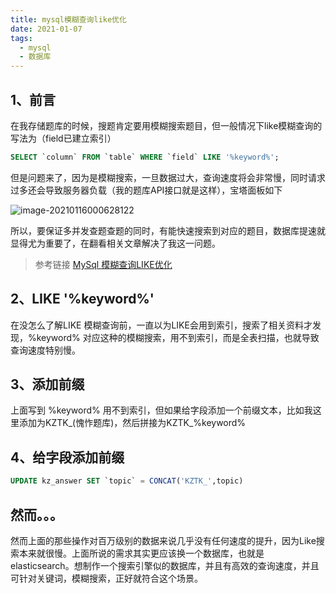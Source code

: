 ```yaml
---
title: mysql模糊查询like优化
date: 2021-01-07
tags:
  - mysql
  - 数据库
---
```


## 1、前言

在我存储题库的时候，搜题肯定要用模糊搜索题目，但一般情况下like模糊查询的写法为（field已建立索引）

```sql
SELECT `column` FROM `table` WHERE `field` LIKE '%keyword%';
```

但是问题来了，因为是模糊搜索，一旦数据过大，查询速度将会非常慢，同时请求过多还会导致服务器负载（我的题库API接口就是这样），宝塔面板如下

![image-20210116000628122](https://img.kuizuo.cn/image-20210116000628122.png)

所以，要保证多并发查题查题的同时，有能快速搜索到对应的题目，数据库提速就显得尤为重要了，在翻看相关文章解决了我这一问题。

> 参考链接 [MySql 模糊查询LIKE优化](https://www.imooc.com/article/300874)

## 2、LIKE '%keyword%'

在没怎么了解LIKE 模糊查询前，一直以为LIKE会用到索引，搜索了相关资料才发现，%keyword% 对应这种的模糊搜索，用不到索引，而是全表扫描，也就导致查询速度特别慢。

## 3、添加前缀

上面写到 %keyword% 用不到索引，但如果给字段添加一个前缀文本，比如我这里添加为KZTK_(愧怍题库)，然后拼接为KZTK\_%keyword% 

## 4、给字段添加前缀

```sql
UPDATE kz_answer SET `topic` = CONCAT('KZTK_',topic)
```

## 然而。。。

然而上面的那些操作对百万级别的数据来说几乎没有任何速度的提升，因为Like搜索本来就很慢。上面所说的需求其实更应该换一个数据库，也就是elasticsearch。想制作一个搜索引擎似的数据库，并且有高效的查询速度，并且可针对关键词，模糊搜索，正好就符合这个场景。

